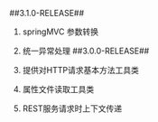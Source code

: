##3.1.0-RELEASE##
1. springMVC 参数转换

2. 统一异常处理
##3.0.0-RELEASE##
1. 提供对HTTP请求基本方法工具类

2. 属性文件读取工具类

3. REST服务请求时上下文传递